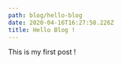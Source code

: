 ```yaml
---
path: blog/hello-blog
date: 2020-04-16T16:27:58.226Z
title: Hello Blog !
---
```

This is my first post !